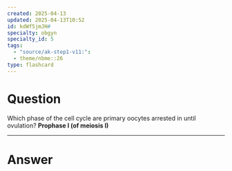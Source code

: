```yaml
---
created: 2025-04-13
updated: 2025-04-13T10:52
id: kdWf5jmJH#
specialty: obgyn
specialty_id: 5
tags:
  - "source/ak-step1-v11:": 
  - theme/nbme::26
type: flashcard
---
```


# Question
Which phase of the cell cycle are primary oocytes arrested in until ovulation?   **Prophase I (of meiosis I)**

---

# Answer
